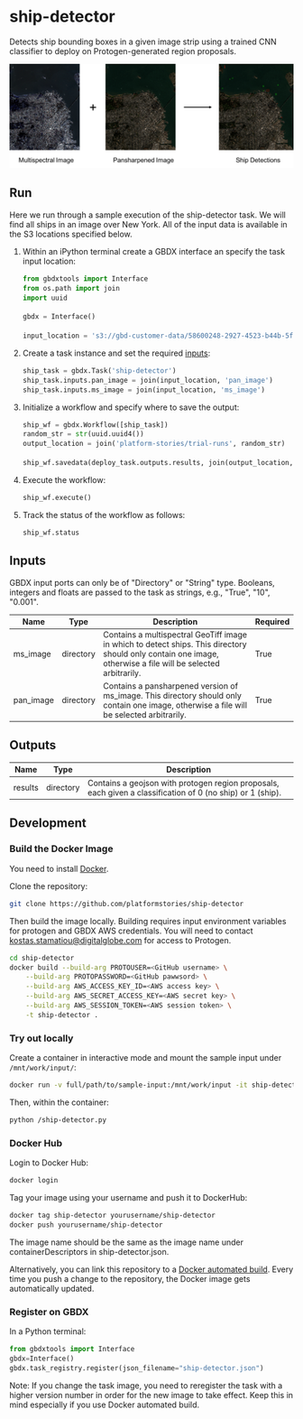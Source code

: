 # ship-detector

Detects ship bounding boxes in a given image strip using a trained CNN classifier to deploy on Protogen-generated region proposals.

<img src='images/ship-detector.png' width=700>

## Run

Here we run through a sample execution of the ship-detector task. We will find all ships in an image over New York. All of the input data is available in the S3 locations specified below.


1. Within an iPython terminal create a GBDX interface an specify the task input location:  

    ```python
    from gbdxtools import Interface
    from os.path import join
    import uuid

    gbdx = Interface()

    input_location = 's3://gbd-customer-data/58600248-2927-4523-b44b-5fec3d278c09/platform-stories/ship-detector/'
    ```

2. Create a task instance and set the required [inputs](#inputs):  

    ```python
    ship_task = gbdx.Task('ship-detector')
    ship_task.inputs.pan_image = join(input_location, 'pan_image')
    ship_task.inputs.ms_image = join(input_location, 'ms_image')
    ```

3. Initialize a workflow and specify where to save the output:  

    ```python
    ship_wf = gbdx.Workflow([ship_task])
    random_str = str(uuid.uuid4())
    output_location = join('platform-stories/trial-runs', random_str)

    ship_wf.savedata(deploy_task.outputs.results, join(output_location, 'ship_detections'))
    ```

5. Execute the workflow:  

    ```python
    ship_wf.execute()
    ```

6. Track the status of the workflow as follows:

    ```python
    ship_wf.status
    ```


## Inputs

GBDX input ports can only be of "Directory" or "String" type. Booleans, integers and floats are passed to the task as strings, e.g., "True", "10", "0.001".

| Name  | Type | Description | Required |
|---|---|---|---|
| ms_image | directory | Contains a multispectral GeoTiff image in which to detect ships. This directory should only contain one image, otherwise a file will be selected arbitrarily. | True |
| pan_image | directory | Contains a pansharpened version of ms_image. This directory should only contain one image, otherwise a file will be selected arbitrarily. | True |

## Outputs

| Name  | Type | Description |
|---|---|---|
| results | directory | Contains a geojson with protogen region proposals, each given a classification of 0 (no ship) or 1 (ship). |


## Development

### Build the Docker Image

You need to install [Docker](https://docs.docker.com/engine/installation).

Clone the repository:

```bash
git clone https://github.com/platformstories/ship-detector
```

Then build the image locally. Building requires input environment variables for protogen and GBDX AWS credentials. You will need to contact kostas.stamatiou@digitalglobe.com for access to Protogen.

```bash
cd ship-detector
docker build --build-arg PROTOUSER=<GitHub username> \
    --build-arg PROTOPASSWORD=<GitHub pawwsord> \
    --build-arg AWS_ACCESS_KEY_ID=<AWS access key> \
    --build-arg AWS_SECRET_ACCESS_KEY=<AWS secret key> \
    --build-arg AWS_SESSION_TOKEN=<AWS session token> \
    -t ship-detector .
```

### Try out locally

Create a container in interactive mode and mount the sample input under `/mnt/work/input/`:

```bash
docker run -v full/path/to/sample-input:/mnt/work/input -it ship-detector
```

Then, within the container:

```bash
python /ship-detector.py
```

### Docker Hub

Login to Docker Hub:

```bash
docker login
```

Tag your image using your username and push it to DockerHub:

```bash
docker tag ship-detector yourusername/ship-detector
docker push yourusername/ship-detector
```

The image name should be the same as the image name under containerDescriptors in ship-detector.json.

Alternatively, you can link this repository to a [Docker automated build](https://docs.docker.com/docker-hub/builds/). Every time you push a change to the repository, the Docker image gets automatically updated.
### Register on GBDX

In a Python terminal:
```python
from gbdxtools import Interface
gbdx=Interface()
gbdx.task_registry.register(json_filename="ship-detector.json")
```

Note: If you change the task image, you need to reregister the task with a higher version number in order for the new image to take effect. Keep this in mind especially if you use Docker automated build.

